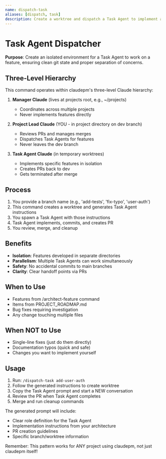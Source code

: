 ```yaml
---
name: dispatch-task
aliases: [dispatch, task]
description: Create a worktree and dispatch a Task Agent to implement a feature
---
```


# Task Agent Dispatcher

**Purpose**: Create an isolated environment for a Task Agent to work on a feature, ensuring clean git state and proper separation of concerns.

## Three-Level Hierarchy

This command operates within claudepm's three-level Claude hierarchy:

1. **Manager Claude** (lives at projects root, e.g., ~/projects)
   - Coordinates across multiple projects
   - Never implements features directly

2. **Project Lead Claude** (YOU - in project directory on dev branch)
   - Reviews PRs and manages merges
   - Dispatches Task Agents for features
   - Never leaves the dev branch

3. **Task Agent Claude** (in temporary worktrees)
   - Implements specific features in isolation
   - Creates PRs back to dev
   - Gets terminated after merge

## Process

1. You provide a branch name (e.g., 'add-tests', 'fix-typo', 'user-auth')
2. This command creates a worktree and generates Task Agent instructions
3. You spawn a Task Agent with those instructions
4. Task Agent implements, commits, and creates PR
5. You review, merge, and cleanup

## Benefits

- **Isolation**: Features developed in separate directories
- **Parallelism**: Multiple Task Agents can work simultaneously
- **Safety**: No accidental commits to main branches
- **Clarity**: Clear handoff points via PRs

## When to Use

- Features from /architect-feature command
- Items from PROJECT_ROADMAP.md
- Bug fixes requiring investigation
- Any change touching multiple files

## When NOT to Use

- Single-line fixes (just do them directly)
- Documentation typos (quick and safe)
- Changes you want to implement yourself

## Usage

1. Run: `/dispatch-task add-user-auth`
2. Follow the generated instructions to create worktree
3. Copy the Task Agent prompt and start a NEW conversation
4. Review the PR when Task Agent completes
5. Merge and run cleanup commands

The generated prompt will include:
- Clear role definition for the Task Agent
- Implementation instructions from your architecture
- PR creation guidelines
- Specific branch/worktree information

Remember: This pattern works for ANY project using claudepm, not just claudepm itself!